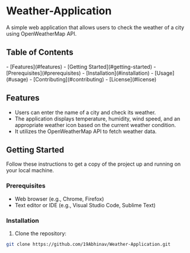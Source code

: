<h1>Weather-Application</h1>

A simple web application that allows users to check the weather of a city using OpenWeatherMap API.

<h2>Table of Contents</h2>
- [Features](#features)
- [Getting Started](#getting-started)
  - [Prerequisites](#prerequisites)
  - [Installation](#installation)
- [Usage](#usage)
- [Contributing](#contributing)
- [License](#license)

## Features

- Users can enter the name of a city and check its weather.
- The application displays temperature, humidity, wind speed, and an appropriate weather icon based on the current weather condition.
- It utilizes the OpenWeatherMap API to fetch weather data.



## Getting Started

Follow these instructions to get a copy of the project up and running on your local machine.

### Prerequisites

- Web browser (e.g., Chrome, Firefox)
- Text editor or IDE (e.g., Visual Studio Code, Sublime Text)

### Installation

1. Clone the repository:

```bash
git clone https://github.com/19Abhinav/Weather-Application.git
